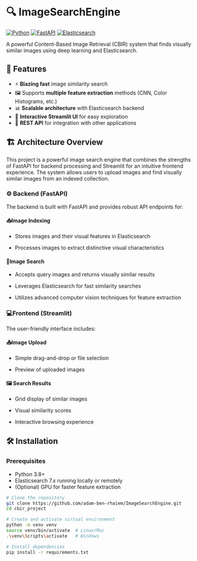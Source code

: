# 🔍 ImageSearchEngine
[![Python](https://img.shields.io/badge/Python-3.8%2B-blue)](https://python.org)
[![FastAPI](https://img.shields.io/badge/FastAPI-0.68+-green)](https://fastapi.tiangolo.com)
[![Elasticsearch](https://img.shields.io/badge/Elasticsearch-7.x-yellow)](https://elastic.co)


A powerful Content-Based Image Retrieval (CBIR) system that finds visually similar images using deep learning and Elasticsearch.

## 🚀 Features

- ⚡ **Blazing fast** image similarity search
- 🖼️ Supports **multiple feature extraction** methods (CNN, Color Histograms, etc.)
- 📊 **Scalable architecture** with Elasticsearch backend
- 🌈 **Interactive Streamlit UI** for easy exploration
- 🔌 **REST API** for integration with other applications


## 🏗️ Architecture Overview 

This project is a powerful image search engine that combines the strengths of FastAPI for backend processing and Streamlit for an intuitive frontend experience. The system allows users to upload images and find visually similar images from an indexed collection.

### ⚙️ Backend (FastAPI)
The backend is built with FastAPI and provides robust API endpoints for:

#### 📥Image Indexing 

- Stores images and their visual features in Elasticsearch

- Processes images to extract distinctive visual characteristics

#### 🔎Image Search

- Accepts query images and returns visually similar results

- Leverages Elasticsearch for fast similarity searches

- Utilizes advanced computer vision techniques for feature extraction

### 💻Frontend (Streamlit) 
The user-friendly interface includes:

#### 📤Image Upload 

- Simple drag-and-drop or file selection

- Preview of uploaded images

#### 🖼️ Search Results 

- Grid display of similar images

- Visual similarity scores

- Interactive browsing experience

## 🛠️ Installation

### Prerequisites
- Python 3.8+
- Elasticsearch 7.x running locally or remotely
- (Optional) GPU for faster feature extraction

```bash
# Clone the repository
git clone https://github.com/adam-ben-rhaiem/ImageSearchEngine.git
cd cbir_project

# Create and activate virtual environment
python -m venv venv
source venv/bin/activate  # Linux/Mac
.\venv\Scripts\activate   # Windows

# Install dependencies
pip install -r requirements.txt


